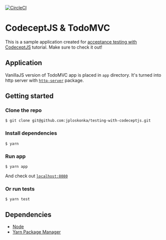[![CircleCI](https://circleci.com/gh/jploskonka/testing-with-codeceptjs.svg?style=svg)](https://circleci.com/gh/jploskonka/testing-with-codeceptjs)

# CodeceptJS & TodoMVC
This is a sample application created for [acceptance testing with
CodeceptJS](http://codenroll.it/acceptance-testing-with-codecept-js/)
tutorial. Make sure to check it out!

## Application
VanillaJS version of TodoMVC app is placed in `app` directory. It's turned into
http server with [`http-server`](https://www.npmjs.com/package/http-server)
package.

## Getting started
### Clone the repo
``` shell
$ git clone git@github.com:jploskonka/testing-with-codeceptjs.git
```

### Install dependencies
``` shell
$ yarn
```

### Run app
``` shell
$ yarn app
```
And check out [`localhost:8080`](http://localhost:8080)

### Or run tests
``` shell
$ yarn test
```

## Dependencies
- [Node](https://nodejs.org/en/)
- [Yarn Package Manager](https://yarnpkg.com/)
